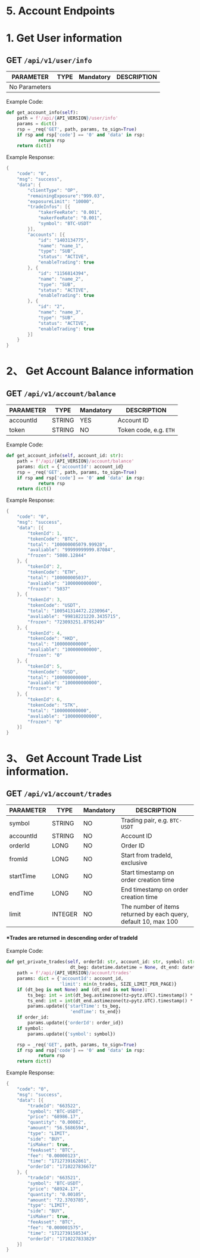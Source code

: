 # 5. Account Endpoints


# 1. Get User information
## GET `/api/v1/user/info`



| **PARAMETER** | **TYPE** | **Mandatory** | **DESCRIPTION** |
| --- | --- | --- | --- |
|   No Parameters|

Example Code:
``` python
def get_account_info(self):
	path = f'/api/{API_VERSION}/user/info'
	params = dict()
	rsp = _req('GET', path, params, to_sign=True)
	if rsp and rsp['code'] == '0' and 'data' in rsp:
            return rsp
	return dict()
```
Example Response:
``` java
{
	"code": "0",
	"msg": "success",
	"data": {
		"clientType": "OP",
		"remainingExposure":"999.03",
		"exposureLimit": "10000",
        "tradeInfos": [{
            "takerFeeRate": "0.001",
            "makerFeeRate": "0.001",
            "symbol": "BTC-USDT"
        }],
		"accounts": [{
			"id": "1403134775",
			"name": "name_1",
			"type": "SUB",
			"status": "ACTIVE",
			"enableTrading": true
		}, {
			"id": "1156814394",
			"name": "name_2",
			"type": "SUB",
			"status": "ACTIVE",
			"enableTrading": true
		}, {
			"id": "2",
			"name": "name_3",
			"type": "SUB",
			"status": "ACTIVE",
			"enableTrading": true
		}]
	}
}
```



# 2、 Get Account Balance information
## GET `/api/v1/account/balance`



| **PARAMETER** | **TYPE** | **Mandatory** | **DESCRIPTION** |
| --- | --- | --- | --- |
| accountId | STRING | YES | Account ID |
| token | STRING    | NO | Token code, e.g. `ETH`


Example Code:
``` python
def get_account_info(self, account_id: str):
	path = f'/api/{API_VERSION}/account/balance'
	params: dict = {'accountId': account_id}
	rsp = _req('GET', path, params, to_sign=True)
	if rsp and rsp['code'] == '0' and 'data' in rsp:
            return rsp
	return dict()
```
Example Response:
``` java
{
	"code": "0",
	"msg": "success",
	"data": [{
		"tokenId": 1,
		"tokenCode": "BTC",
		"total": "100000005079.99928",
		"avaliable": "99999999999.87084",
		"frozen": "5080.12844"
	}, {
		"tokenId": 2,
		"tokenCode": "ETH",
		"total": "100000005037",
		"avaliable": "100000000000",
		"frozen": "5037"
	}, {
		"tokenId": 3,
		"tokenCode": "USDT",
		"total": "100541314472.2230964",
		"avaliable": "99818221220.3435715",
		"frozen": "723093251.8795249"
	}, {
		"tokenId": 4,
		"tokenCode": "HKD",
		"total": "100000000000",
		"avaliable": "100000000000",
		"frozen": "0"
	}, {
		"tokenId": 5,
		"tokenCode": "USD",
		"total": "100000000000",
		"avaliable": "100000000000",
		"frozen": "0"
	}, {
		"tokenId": 6,
		"tokenCode": "STK",
		"total": "100000000000",
		"avaliable": "100000000000",
		"frozen": "0"
	}]
}
```



# 3、 Get Account Trade List information.
## GET `/api/v1/account/trades`



| **PARAMETER** | **TYPE** | **Mandatory** | **DESCRIPTION** |
| --- | --- | --- | --- |
| symbol | STRING | NO | Trading pair, e.g. `BTC-USDT` |
| accountId | STRING | NO | Account ID |
| orderId | LONG | NO | Order ID |
| fromId | LONG | NO | Start from tradeId, exclusive  |
| startTime | LONG | NO | Start timestamp on order creation time |
| endTime | LONG | NO | End timestamp on order creation time |
| limit | INTEGER | NO | The number of items returned by each query, default 10, max 100 |
#### *Trades are returned in descending order of tradeId

Example Code:
``` python
def get_private_trades(self, orderId: str, account_id: str, symbol: str = '', n_trades: int = 10,
                        dt_beg: datetime.datetime = None, dt_end: datetime.datetime = None) -> dict:
	path = f'/api/{API_VERSION}/account/trades'
	params: dict = {'accountId': account_id,
	                'limit': min(n_trades, SIZE_LIMIT_PER_PAGE)}
	if (dt_beg is not None) and (dt_end is not None):
	    ts_beg: int = int(dt_beg.astimezone(tz=pytz.UTC).timestamp() * 1.e3)
	    ts_end: int = int(dt_end.astimezone(tz=pytz.UTC).timestamp() * 1.e3)
	    params.update({'startTime': ts_beg,
	                    'endTime': ts_end})
	if order_id:
	    params.update({'orderId': order_id})
	if symbol:
	    params.update({'symbol': symbol})

	rsp = _req('GET', path, params, to_sign=True)
	if rsp and rsp['code'] == '0' and 'data' in rsp:
            return rsp
	return dict()
```
Example Response:
``` java
{
	"code": "0",
	"msg": "success",
	"data": [{
		"tradeId": "663522",
		"symbol": "BTC-USDT",
		"price": "68986.17",
		"quantity": "0.00082",
		"amount": "56.5686594",
		"type": "LIMIT",
		"side": "BUY",
		"isMaker": true,
		"feeAsset": "BTC",
		"fee": "0.00000123",
		"time": "1712739162861",
		"orderId": "1710227836672"
	}, {
		"tradeId": "663521",
		"symbol": "BTC-USDT",
		"price": "68924.17",
		"quantity": "0.00105",
		"amount": "72.3703785",
		"type": "LIMIT",
		"side": "BUY",
		"isMaker": true,
		"feeAsset": "BTC",
		"fee": "0.000001575",
		"time": "1712739158534",
		"orderId": "1710227833829"
	}]
}
```
